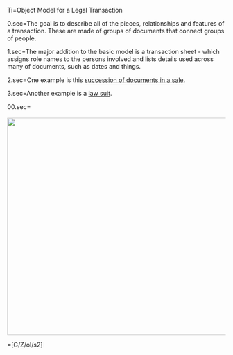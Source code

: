 Ti=Object Model for a Legal Transaction

0.sec=The goal is to describe all of the pieces, relationships and features of a transaction.  These are made of groups of documents that connect groups of people.

1.sec=The major addition to the basic model is a transaction sheet - which assigns role names to the persons involved and lists details used across many of documents, such as dates and things.

2.sec=One example is this  <a href="i.php?v=l&f=S/Demo/Escrow/">succession of documents in a sale</a>.

3.sec=Another example is a <a href="i.php?v=s&f=Wx/gov/uscourts/cand/model-protective-orders/Patent/Demo_ProtectiveOrder_0.md">law suit</a>.

00.sec=<br><br><img src="index.php?action=raw&file=S/About/Conference/Image/Legal_Transaction_ObjectModel.jpg" height="500" width="700">

=[G/Z/ol/s2]
